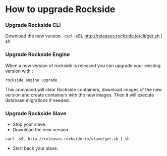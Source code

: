 # How to upgrade Rockside

### Upgrade Rockside CLI

Download the new version .
curl -sSL http://releases.rockside.io/cli/get.sh | sh


### Upgrade Rockside Engine
When a new version of rockside is released you can upgrade your existing version with :

```
rockside engine upgrade
```

This command will clear Rockside containers, download images of the new version and create containers with the new images. Then it will execute database migrations if needed.

### Upgrade Rockside Slave

- Stop your slave.
- Download the new version .
```
curl -sSL http://releases.rockside.io/slave/get.sh | sh
```
- Start back your slave.
